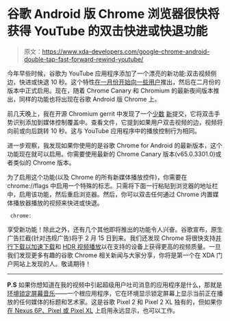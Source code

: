 # 谷歌 Android 版 Chrome 浏览器很快将获得 YouTube 的双击快进或快退功能

> 原文：<https://www.xda-developers.com/google-chrome-android-double-tap-fast-forward-rewind-youtube/>

今年早些时候，谷歌为 YouTube 应用程序添加了一个漂亮的新功能:双击视频侧边，快进或快退 10 秒。这个特性[在一月份开始向一些用户](https://www.xda-developers.com/psa-double-tap-to-fast-forward-rolling-out-to-youtube-app-on-android/)推出，然后在二月份的版本中正式启用。现在，随着 Chrome Canary 和 Chromium 的最新夜间版本推出，同样的功能也将出现在谷歌 Android 版 Chrome 上。

前几天晚上，我在开源 Chromium gerrit 中发现了一个[少数](https://chromium-review.googlesource.com/c/chromium/src/+/839420) [新](https://chromium-review.googlesource.com/c/chromium/src/+/757138)提交，它将双击手势识别添加到媒体控制覆盖中。查看文件，它提到如果用户双击视频的边，视频将向前或向后跳转 10 秒。这与 YouTube 应用程序中的播放控制行为相同。

进一步观察，我发现如果你使用的是谷歌 Chrome for Android 的最新版本，这个功能现在就可以启用。你需要使用最新的 Chrome Canary 版本(v65.0.3301.0)或者类似的 Chrome 版本。

为了启用这个功能(以及 Chrome 的所有新媒体播放控件)，你需要在 chrome://flags 中启用一个特殊的标志。只需将下面一行粘贴到浏览器的地址栏中，启用该功能，然后重启浏览器。然后，你可以双击任何通过 Chrome 内置媒体播放器播放的视频来快进或快退。

```
 chrome: 
```

享受新功能！除此之外，还有几个其他即将推出的功能令人兴奋。谷歌宣布，原生广告拦截(针对违规广告)将于 2 月 15 日到来。我们还发现 Chrome 将很快支持[并行下载以加速下载](https://www.xda-developers.com/google-chrome-parallel-download-accelerate-download-speeds/)和 [HDR 视频播放](https://www.xda-developers.com/hdr-video-playback-support-chrome-for-android/)以在支持的设备上获得更高的视频质量。一旦我们发现更多有趣的谷歌 Chrome 相关新闻与大家分享，你将是第一个在 XDA 门户网站上发现的人。敬请期待！

* * *

**P.S** 如果你想知道在我的视频中引起超级用户吐司消息的应用程序是什么，那就是[环境锁定屏幕音乐](https://www.xda-developers.com/ambient-lock-screen-music-pixel-2/)——一个根应用程序，它在环境显示锁定屏幕上显示当前正在播放的任何媒体的标题和艺术家。这是谷歌 Pixel 2 和 Pixel 2 XL 独有的，但如果你[在 Nexus 6P、Pixel 或 Pixel XL](https://www.xda-developers.com/enable-google-pixel-2-always-on-display-on-nexus-6p-pixel-xl/) 上启用永远显示，也可以工作。